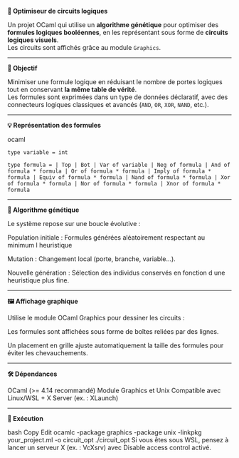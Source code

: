 **🔬 Optimiseur de circuits logiques**

Un projet OCaml qui utilise un **algorithme génétique** pour optimiser des **formules logiques booléennes**, en les représentant sous forme de **circuits logiques visuels**.  
Les circuits sont affichés grâce au module `Graphics`.

---

**📐 Objectif**

Minimiser une formule logique en réduisant le nombre de portes logiques tout en conservant **la même table de vérité**.  
Les formules sont exprimées dans un type de données déclaratif, avec des connecteurs logiques classiques et avancés (`AND`, `OR`, `XOR`, `NAND`, etc.).

---

**💡 Représentation des formules**

ocaml

`type variable = int`

`type formula =
  | Top
  | Bot
  | Var of variable
  | Neg of formula
  | And of formula * formula
  | Or of formula * formula
  | Imply of formula * formula
  | Equiv of formula * formula
  | Nand of formula * formula
  | Xor of formula * formula
  | Nor of formula * formula
  | Xnor of formula * formula`


---

**🔁 Algorithme génétique**

Le système repose sur une boucle évolutive :

Population initiale : Formules générées aléatoirement respectant au minimum l heuristique

Mutation : Changement local (porte, branche, variable…).

Nouvelle génération : Sélection des individus conservés en fonction d une heuristique plus fine.

---

**🖼 Affichage graphique**

Utilise le module OCaml Graphics pour dessiner les circuits :

Les formules sont affichées sous forme de boîtes reliées par des lignes.

Un placement en grille ajuste automatiquement la taille des formules pour éviter les chevauchements.

---

**🛠 Dépendances**

OCaml (>= 4.14 recommandé)
Module Graphics et Unix
Compatible avec Linux/WSL + X Server (ex. : XLaunch)

---

**🚀 Exécution**

bash
Copy
Edit
ocamlc -package graphics -package unix -linkpkg your_project.ml -o circuit_opt
./circuit_opt
Si vous êtes sous WSL, pensez à lancer un serveur X (ex. : VcXsrv) avec Disable access control activé.


